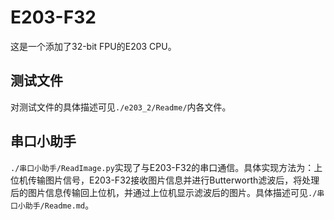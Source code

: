 # E203-F32
这是一个添加了32-bit FPU的E203 CPU。

## 测试文件
对测试文件的具体描述可见`./e203_2/Readme/`内各文件。

## 串口小助手
`./串口小助手/ReadImage.py`实现了与E203-F32的串口通信。具体实现方法为：上位机传输图片信号，E203-F32接收图片信息并进行Butterworth滤波后，将处理后的图片信息传输回上位机，并通过上位机显示滤波后的图片。具体描述可见`./串口小助手/Readme.md`。
